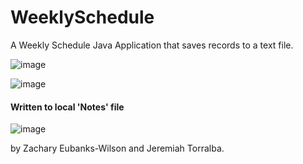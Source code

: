 # WeeklySchedule
A Weekly Schedule Java Application that saves records to a text file.

![image](https://user-images.githubusercontent.com/28037427/217633787-09fdc281-1661-4836-9a2e-8d8bf20cf1ed.png)

![image](https://user-images.githubusercontent.com/28037427/217633901-6c28c0d6-b094-42b4-b900-6fe4fdc71b2d.png)

#### Written to local 'Notes' file
![image](https://user-images.githubusercontent.com/28037427/217633947-aed7d2c7-b607-4fb2-ad94-f6cae9608c76.png)

by Zachary Eubanks-Wilson and Jeremiah Torralba.
